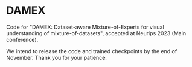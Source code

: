 # DAMEX
Code for "DAMEX: Dataset-aware Mixture-of-Experts for visual understanding of mixture-of-datasets", accepted at Neurips 2023 (Main conference).

We intend to release the code and trained checkpoints by the end of November. Thank you for your patience.
